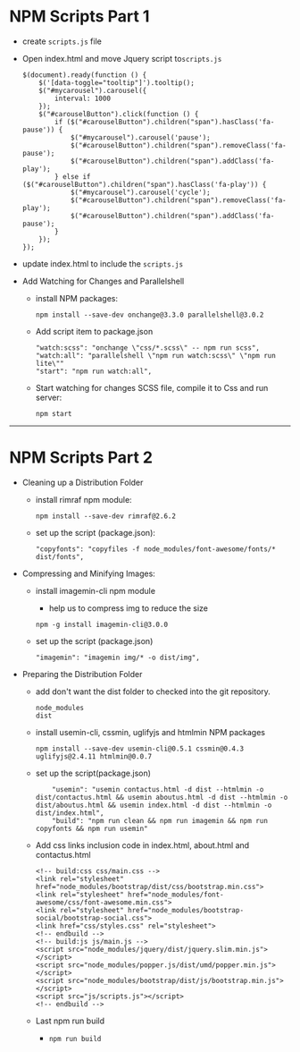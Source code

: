 # NPM Scripts Part 1

* create `scripts.js` file
* Open index.html and move Jquery script to`scripts.js`
  ```
  $(document).ready(function () {
      $('[data-toggle="tooltip"]').tooltip();
      $("#mycarousel").carousel({
          interval: 1000
      });
      $("#carouselButton").click(function () {
          if ($("#carouselButton").children("span").hasClass('fa-pause')) {
              $("#mycarousel").carousel('pause');
              $("#carouselButton").children("span").removeClass('fa-pause');
              $("#carouselButton").children("span").addClass('fa-play');
          } else if ($("#carouselButton").children("span").hasClass('fa-play')) {
              $("#mycarousel").carousel('cycle');
              $("#carouselButton").children("span").removeClass('fa-play');
              $("#carouselButton").children("span").addClass('fa-pause');
          }
      });
  });
  ```
* update index.html to include the `scripts.js`
* Add Watching for Changes and Parallelshell

  * install NPM packages:
    ```
    npm install --save-dev onchange@3.3.0 parallelshell@3.0.2
    ```
  * Add script item to package.json

    ```
    "watch:scss": "onchange \"css/*.scss\" -- npm run scss",
    "watch:all": "parallelshell \"npm run watch:scss\" \"npm run lite\""
    "start": "npm run watch:all",
    ```

  * Start watching for changes SCSS file, compile it to Css and run server:

    ```
    npm start
    ```

---

# NPM Scripts Part 2

* Cleaning up a Distribution Folder

  * install rimraf npm module:
    ```
    npm install --save-dev rimraf@2.6.2
    ```
  * set up the script \(package.json\):
    ```
    "copyfonts": "copyfiles -f node_modules/font-awesome/fonts/* dist/fonts",
    ```

* Compressing and Minifying Images:

  * install imagemin-cli npm module

    * help us to compress img to reduce the size

    ```
    npm -g install imagemin-cli@3.0.0
    ```

  * set up the script \(package.json\)
    ```
    "imagemin": "imagemin img/* -o dist/img",
    ```

* Preparing the Distribution Folder

  * add don't want the dist folder to checked into the git repository.
    ```
    node_modules
    dist
    ```
  * install usemin-cli, cssmin, uglifyjs and htmlmin NPM packages
    ```
    npm install --save-dev usemin-cli@0.5.1 cssmin@0.4.3 uglifyjs@2.4.11 htmlmin@0.0.7
    ```
  * set up the script\(package.json\)

    ```
        "usemin": "usemin contactus.html -d dist --htmlmin -o dist/contactus.html && usemin aboutus.html -d dist --htmlmin -o dist/aboutus.html && usemin index.html -d dist --htmlmin -o dist/index.html",
        "build": "npm run clean && npm run imagemin && npm run copyfonts && npm run usemin"
    ```

  * Add css links inclusion code in index.html, about.html and contactus.html

    ```
    <!-- build:css css/main.css -->
    <link rel="stylesheet" href="node_modules/bootstrap/dist/css/bootstrap.min.css">
    <link rel="stylesheet" href="node_modules/font-awesome/css/font-awesome.min.css">
    <link rel="stylesheet" href="node_modules/bootstrap-social/bootstrap-social.css">
    <link href="css/styles.css" rel="stylesheet">
    <!-- endbuild -->
    <!-- build:js js/main.js -->
    <script src="node_modules/jquery/dist/jquery.slim.min.js"></script>
    <script src="node_modules/popper.js/dist/umd/popper.min.js"></script>
    <script src="node_modules/bootstrap/dist/js/bootstrap.min.js"></script>
    <script src="js/scripts.js"></script>
    <!-- endbuild -->
    ```

  * Last npm run build

    * `npm run build`



